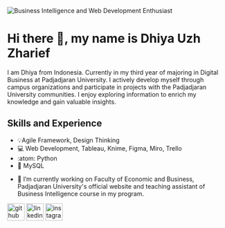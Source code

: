 ![Business Intelligence and Web Development Enthusiast](https://arturssmirnovs.github.io/github-profile-readme-generator/images/banner.png)

# Hi there 👋, my name is Dhiya Uzh Zharief
I am Dhiya from Indonesia. Currently in my third year of majoring in Digital Business at Padjadjaran University. I actively develop myself through campus organizations and participate in projects with the Padjadjaran University communities. I enjoy exploring information to enrich my knowledge and gain valuable insights.

## Skills and Experience
* 💡Agile Framework, Design Thinking
* 💻 Web Development, Tableau, Knime, Figma, Miro, Trello
* :atom: Python
* 🐬 MySQL

- 🔭 I’m currently working on Faculty of Economic and Business, Padjadjaran University's official website and teaching assistant of Business Intelligence course in my program. 


[<img src='https://cdn.jsdelivr.net/npm/simple-icons@3.0.1/icons/github.svg' alt='github' height='40'>](https://github.com/dhiyauzh)  [<img src='https://cdn.jsdelivr.net/npm/simple-icons@3.0.1/icons/linkedin.svg' alt='linkedin' height='40'>](https://www.linkedin.com/in/dhiya-zharief/)  [<img src='https://cdn.jsdelivr.net/npm/simple-icons@3.0.1/icons/instagram.svg' alt='instagram' height='40'>](https://www.instagram.com/d.zharief/)  

